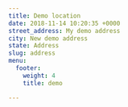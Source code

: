 ```yaml
---
title: Demo location
date: 2018-11-14 10:20:35 +0000
street_address: My demo address
city: New demo address
state: Address
slug: address
menu:
  footer:
    weight: 4
    title: demo

---
```

